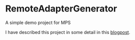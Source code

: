 # RemoteAdapterGenerator
A simple demo project for MPS

I have described this project in some detail in this [blogpost](http://www.janradeck.de/wp_dsl/2023/07/08/remoteadaptergenerator/).
